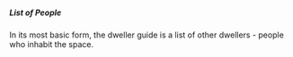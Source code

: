##### List of People

In its most basic form, the dweller guide is a list of other dwellers - people who inhabit the space.

